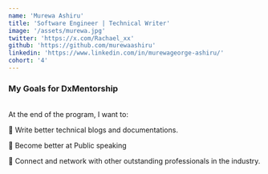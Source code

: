 ```yaml
---
name: 'Murewa Ashiru'
title: 'Software Engineer | Technical Writer'
image: '/assets/murewa.jpg'
twitter: 'https://x.com/Rachael_xx'
github: 'https://github.com/murewaashiru'
linkedin: 'https://www.linkedin.com/in/murewageorge-ashiru/'
cohort: '4'
---
```


<div>
<h3>My Goals for DxMentorship</h3> <br/>
 At the end of the program, I want to: <br/>

📌 Write better technical blogs and documentations. <br/>

📌 Become better at Public speaking <br/>

📌 Connect and network with other outstanding professionals in the industry. <br/>

</div>
